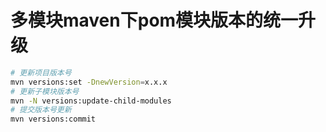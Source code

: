 # 多模块maven下pom模块版本的统一升级

```bash
# 更新项目版本号
mvn versions:set -DnewVersion=x.x.x
# 更新子模块版本号
mvn -N versions:update-child-modules
# 提交版本号更新
mvn versions:commit
```